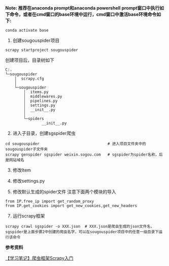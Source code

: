 **Note: 推荐在anaconda prompt和anaconda powershell prompt窗口中执行如下命令，或者在cmd窗口的base环境中运行，cmd窗口中激活base环境命令如下:**

```
conda activate base
```

1. 创建sougouspider项目
```
scrapy startproject sougouspider
```

创建项目后，目录树如下
```
C:.
└─sougouspider
    │  scrapy.cfg
    │
    └─sougouspider
        │  items.py
        │  middlewares.py
        │  pipelines.py
        │  settings.py
        │  __init__.py
        │
        └─spiders
                __init__.py
```

2. 进入子目录，创建sgspider爬虫
```
cd sougouspider                              # 进入项目文件夹中的sougouspider子文件夹
scrapy genspider sgspider weixin.sogou.com   # sgspider为spider名称，后是网站域名
```

3. 修改Item

5. 修改settings.py


6. 修改默认生成的spider文件
注意下面两个模块的导入
```
from IP.free_ip import get_random_proxy
from IP.get_cookies import get_new_cookies,get_new_headers
```

7. 运行scrapy框架
```
scrapy crawl sgspider -o XXX.json  # XXX.json是爬虫生成的json文件名，sgspider是上面步骤2中创建的爬虫名字，可以在sougouspider项目中的任意一级目录下运行该命令
```

**参考资料**   

[【学习笔记】爬虫框架Scrapy入门](http://t.csdn.cn/TY3ex)
